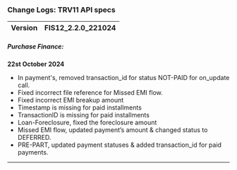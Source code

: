 ### Change Logs: TRV11 API specs

| Version                         | FIS12_2.2.0_221024 |
| :------------------------------ | :----------------- |



##### Purchase Finance:

****22st October 2024****
- In payment's, removed transaction_id for status NOT-PAID for on_update call.
- Fixed incorrect file reference for Missed EMI flow.
- Fixed incorrect EMI breakup amount
- Timestamp is missing for paid installments
- TransactionID is missing for paid installments
- Loan-Foreclosure, fixed the foreclosure amount
- Missed EMI flow,  updated payment’s amount & changed status to DEFERRED.
- PRE-PART, updated payment statuses & added transaction_id for paid payments.

---


